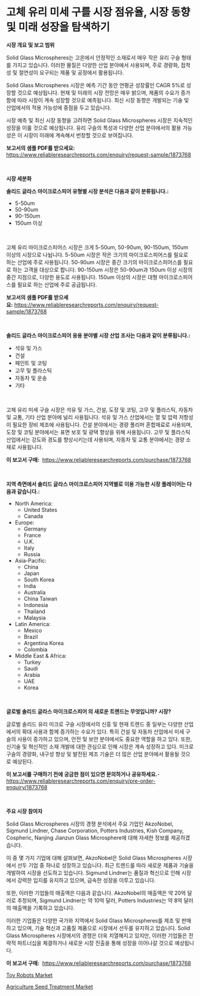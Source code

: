 <p><h1>고체 유리 미세 구를 시장 점유율, 시장 동향 및 미래 성장을 탐색하기</h1></p><p><strong>시장 개요 및 보고 범위</strong></p>
<p><p>Solid Glass Microspheres는 고온에서 안정적인 소재로서 매우 작은 유리 구슬 형태를 가지고 있습니다. 이러한 물질은 다양한 산업 분야에서 사용되며, 주로 경량화, 접착성 및 절연성이 요구되는 제품 및 공정에서 활용됩니다. </p><p>Solid Glass Microspheres 시장은 예측 기간 동안 연평균 성장률인 CAGR 5%로 성장할 것으로 예상됩니다. 현재 및 미래의 시장 전망은 매우 밝으며, 제품의 수요가 증가함에 따라 시장이 계속 성장할 것으로 예측됩니다. 최신 시장 동향은 개발되는 기술 및 산업에서의 적용 가능성에 중점을 두고 있습니다. </p><p>시장 예측 및 최신 시장 동향을 고려하면 Solid Glass Microspheres 시장은 지속적인 성장을 이룰 것으로 예상됩니다. 유리 구슬의 특성과 다양한 산업 분야에서의 활용 가능성은 이 시장이 미래에 계속해서 번창할 것으로 보여집니다.</p></p>
<p><strong>보고서의 샘플 PDF를 받으세요:</strong> <a href="https://www.reliableresearchreports.com/enquiry/request-sample/1873768">https://www.reliableresearchreports.com/enquiry/request-sample/1873768</a></p>
<p>&nbsp;</p>
<p><strong>시장 세분화</strong></p>
<p><strong>솔리드 글라스 마이크로스피어 유형별 시장 분석은 다음과 같이 분류됩니다.:</strong></p>
<p><ul><li>5-50um</li><li>50-90um</li><li>90-150um</li><li>150um 이상</li></ul></p>
<p>&nbsp;</p>
<p><p>고체 유리 마이크로스피어스 시장은 크게 5-50um, 50-90um, 90-150um, 150um 이상의 시장으로 나뉩니다. 5-50um 시장은 작은 크기의 마이크로스피어스를 필요로 하는 산업에 주로 사용됩니다. 50-90um 시장은 중간 크기의 마이크로스피어스를 필요로 하는 고객을 대상으로 합니다. 90-150um 시장은 50-90um과 150um 이상 시장의 중간 지점으로, 다양한 용도로 사용됩니다. 150um 이상의 시장은 대형 마이크로스피어스를 필요로 하는 산업에 주로 공급됩니다.</p></p>
<p><strong>보고서의 샘플 PDF를 받으세요:</strong>&nbsp;<a href="https://www.reliableresearchreports.com/enquiry/request-sample/1873768">https://www.reliableresearchreports.com/enquiry/request-sample/1873768</a></p>
<p>&nbsp;</p>
<p><strong> 솔리드 글라스 마이크로스피어 응용 분야별 시장 산업 조사는 다음과 같이 분류됩니다.:</strong></p>
<p><ul><li>석유 및 가스</li><li>건설</li><li>페인트 및 코팅</li><li>고무 및 플라스틱</li><li>자동차 및 운송</li><li>기타</li></ul></p>
<p>&nbsp;</p>
<p><p>고체 유리 미세 구슬 시장은 석유 및 가스, 건설, 도장 및 코팅, 고무 및 플라스틱, 자동차 및 교통, 기타 산업 분야에 널리 사용됩니다. 석유 및 가스 산업에서는 열 및 압력 저항성이 필요한 장비 제조에 사용됩니다. 건설 분야에서는 경량 폴리머 혼합재료로 사용되며, 도장 및 코팅 분야에서는 표면 보호 및 광택 향상을 위해 사용됩니다. 고무 및 플라스틱 산업에서는 강도와 경도를 향상시키는데 사용되며, 자동차 및 교통 분야에서는 경량 소재로 사용됩니다.</p></p>
<p><strong>이 보고서 구매:</strong>&nbsp; <a href="https://www.reliableresearchreports.com/purchase/1873768">https://www.reliableresearchreports.com/purchase/1873768</a></p>
<p>&nbsp;</p>
<p><strong>지역 측면에서 솔리드 글라스 마이크로스피어 지역별로 이용 가능한 시장 플레이어는 다음과 같습니다.:</strong></p>
<p><ul>
    <li>
        North America:
        <ul>
            <li>United States</li>
            <li>Canada</li>
        </ul>
    </li>
    <li>
        Europe:
        <ul>
            <li>Germany</li>
            <li>France</li>
            <li>U.K.</li>
            <li>Italy</li>
            <li>Russia</li>
        </ul>
    </li>
    <li>
        Asia-Pacific:
        <ul>
            <li>China</li>
            <li>Japan</li>
            <li>South Korea</li>
            <li>India</li>
            <li>Australia</li>
            <li>China Taiwan</li>
            <li>Indonesia</li>
            <li>Thailand</li>
            <li>Malaysia</li>
        </ul>
    </li>
    <li>
        Latin America:
        <ul>
            <li>Mexico</li>
            <li>Brazil</li>
            <li>Argentina Korea</li>
            <li>Colombia</li>
        </ul>
    </li>
    <li>
        Middle East & Africa:
        <ul>
            <li>Turkey</li>
            <li>Saudi</li>
            <li>Arabia</li>
            <li>UAE</li>
            <li>Korea</li>
        </ul>
    </li>
    </ul></p>
<p>&nbsp;</p>
<p><strong>글로벌 솔리드 글라스 마이크로스피어 의 새로운 트렌드는 무엇입니까? 시장?</strong></p>
<p><p>글로벌 솔리드 유리 미크로 구슬 시장에서의 신흥 및 현재 트렌드 중 일부는 다양한 산업에서의 확대 사용과 함께 증가하는 수요가 있다. 특히 건설 및 자동차 산업에서 미세 구슬의 사용이 증가하고 있으며, 안전 및 보안 분야에서도 중요한 역할을 하고 있다. 또한, 신기술 및 혁신적인 소재 개발에 대한 관심으로 인해 시장은 계속 성장하고 있다. 미크로 구슬의 경량화, 내구성 향상 및 발전된 제조 기술은 더 많은 산업 분야에서 활용될 것으로 예상된다.</p></p>
<p><strong>이 보고서를 구매하기 전에 궁금한 점이 있으면 문의하거나 공유하세요.</strong>- <a href="https://www.reliableresearchreports.com/enquiry/pre-order-enquiry/1873768">https://www.reliableresearchreports.com/enquiry/pre-order-enquiry/1873768</a></p>
<p>&nbsp;</p>
<p><strong>주요 시장 참여자</strong></p>
<p><p>Solid Glass Microspheres 시장의 경쟁 분석에서 주요 기업인 AkzoNobel, Sigmund Lindner, Chase Corporation, Potters Industries, Kish Company, Cospheric, Nanjing Jianzun Glass Microsphere에 대해 자세한 정보를 제공하겠습니다.</p><p>이 중 몇 가지 기업에 대해 살펴보면, AkzoNobel은 Solid Glass Microspheres 시장에서 선두 기업 중 하나로 성장하고 있습니다. 최근 트렌드를 따라 새로운 제품과 기술을 개발하여 시장을 선도하고 있습니다. Sigmund Lindner는 품질과 혁신으로 인해 시장에서 강력한 입지를 유지하고 있으며, 급속한 성장을 이루고 있습니다. </p><p>또한, 이러한 기업들의 매출액은 다음과 같습니다. AkzoNobel의 매출액은 약 20억 달러로 추정되며, Sigmund Lindner는 약 10억 달러, Potters Industries는 약 8억 달러의 매출액을 기록하고 있습니다.</p><p>이러한 기업들은 다양한 국가와 지역에서 Solid Glass Microspheres를 제조 및 판매하고 있으며, 기술 혁신과 고품질 제품으로 시장에서 선두를 유지하고 있습니다. Solid Glass Microspheres 시장에서의 경쟁은 더욱 치열해지고 있지만, 이러한 기업들은 전략적 파트너십을 체결하거나 새로운 시장 진출을 통해 성장을 이어나갈 것으로 예상됩니다.</p></p>
<p><strong>이 보고서 구매:</strong>&nbsp;&nbsp;<a href="https://www.reliableresearchreports.com/purchase/1873768">https://www.reliableresearchreports.com/purchase/1873768</a></p>
<p><p><a href="https://github.com/Hazelklievgspy6vdcsmu106w/Market-Research-Report-List-1/blob/main/toy-robots-market.md">Toy Robots Market</a></p><p><a href="https://picayune-night-cbd.notion.site/Global-Agriculture-Seed-Treatment-Market-Size-and-Market-Trends-Insights-and-Projections-from-2024--853db38fa049422cac1f666c5e2f052b">Agriculture Seed Treatment Market</a></p></p>

